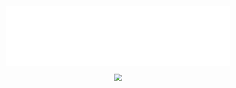 <a href="https://dannesx.github.io/"><img width="851" height="138" src="./git/logo.svg" alt="Logo"/></a>

<div align="center">
  <img src="https://skillicons.dev/icons?i=html,css,js,react,tailwind,nodejs,python,unity,godot&theme=dark" />
</div>
